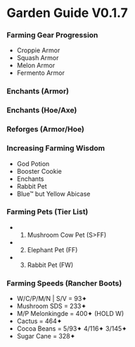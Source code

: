 # Garden Guide V0.1.7

### Farming Gear Progression
- Croppie Armor
- Squash Armor
- Melon Armor
- Fermento Armor

### Enchants (Armor)

### Enchants (Hoe/Axe)

### Reforges (Armor/Hoe)

### Increasing Farming Wisdom
- God Potion
- Booster Cookie
- Enchants
- Rabbit Pet
- Blue™ but Yellow Abicase

### Farming Pets (Tier List)
- 1. Mushroom Cow Pet (S>FF)
- 2. Elephant Pet (FF)
- 3. Rabbit Pet (FW)

### Farming Speeds (Rancher Boots)

- W/C/P/M/N | S/V = 93✦
- Mushroom SDS = 233✦
- M/P Melonkingde = 400✦ (HOLD W)
- Cactus = 464✦
- Cocoa Beans = 5/93✦ 4/116✦ 3/145✦
- Sugar Cane = 328✦